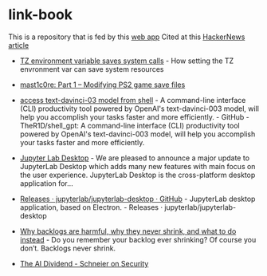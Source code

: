# link-book
This is a repository that is fed by this [web app](https://link-book.vercel.app/?expanded=true) Cited at this [HackerNews article](https://news.ycombinator.com/item?id=34761563)
- [TZ environment variable saves system calls](https://blog.packagecloud.io/set-environment-variable-save-thousands-of-system-calls/) - How setting the TZ envronment var can save system resources
- [mast1c0re: Part 1 – Modifying PS2 game save files](https://mccaulay.co.uk/mast1c0re-part-1-modifying-ps2-game-save-files/)

- [access text-davinci-03 model from shell](https://github.com/TheR1D/shell_gpt) - A command-line interface (CLI) productivity tool powered by OpenAI's text-davinci-003 model, will help you accomplish your tasks faster and more efficiently. - GitHub - TheR1D/shell_gpt: A command-line interface (CLI) productivity tool powered by OpenAI's text-davinci-003 model, will help you accomplish your tasks faster and more efficiently.
- [Jupyter Lab Desktop](https://blog.jupyter.org/introducing-the-new-jupyterlab-desktop-bca1982bdb23) - We are pleased to announce a major update to JupyterLab Desktop which adds many new features with main focus on the user experience. JupyterLab Desktop is the cross-platform desktop application for…
- [Releases · jupyterlab/jupyterlab-desktop · GitHub](https://github.com/jupyterlab/jupyterlab-desktop/releases) - JupyterLab desktop application, based on Electron. - Releases · jupyterlab/jupyterlab-desktop

- [Why backlogs are harmful, why they never shrink, and what to do instead](https://lucasfcosta.com/2023/02/07/backlogs-are-useless.html) - Do you remember your backlog ever shrinking? Of course you don’t. Backlogs never shrink.
- [The AI Dividend - Schneier on Security](https://www.schneier.com/blog/archives/2023/07/the-ai-dividend.html)